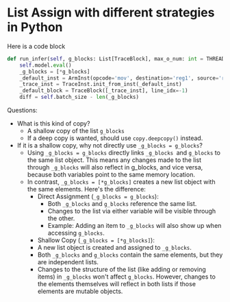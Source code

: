 List Assign with different strategies in Python
===============================================

Here is a code block

```python
def run_infer(self, g_blocks: List[TraceBlock], max_o_num: int = THREADS_NUM) -> Iterable[B_PAIRS]:
    self.model.eval()
    _g_blocks = [*g_blocks]
    _default_inst = ArmInst(opcode='mov', destination='reg1', source='reg0')
    _trace_inst = TraceInst.init_from_inst(_default_inst)
    _default_block = TraceBlock([_trace_inst], line_idx=-1)
    diff = self.batch_size - len(_g_blocks)
```

Questions:

+ What is this kind of copy?
  + A shallow copy of the list `g_blocks`
  + If a deep copy is wanted, should use `copy.deepcopy()` instead.
+ If it is a shallow copy, why not directly use `_g_blocks = g_blocks`?
  + Using `_g_blocks = g_blocks` directly links `_g_blocks `and `g_blocks` to the same list object. This means any changes made to the list through `_g_blocks` will also reflect in g_blocks, and vice versa, because both variables point to the same memory location.
  + In contrast, `_g_blocks = [*g_blocks]` creates a new list object with the same elements. Here's the difference:
    + Direct Assignment (`_g_blocks = g_blocks`):
      + Both `_g_blocks` and `g_blocks` reference the same list.
      + Changes to the list via either variable will be visible through the other.
      + Example: Adding an item to `_g_blocks` will also show up when accessing `g_blocks`.
    + Shallow Copy (`_g_blocks = [*g_blocks]`):
    + A new list object is created and assigned to `_g_blocks`.
    + Both `_g_blocks` and `g_blocks` contain the same elements, but they are independent lists.
    + Changes to the structure of the list (like adding or removing items) in `_g_blocks` won't affect `g_blocks`. However, changes to the elements themselves will reflect in both lists if those elements are mutable objects.
